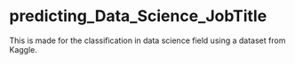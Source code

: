 # predicting_Data_Science_JobTitle
This is made for the classification in data science field using a dataset from Kaggle. 
